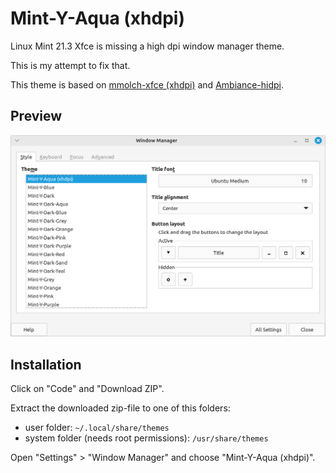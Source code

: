 # Mint-Y-Aqua (xhdpi)

Linux Mint 21.3 Xfce is missing a high dpi window manager theme.

This is my attempt to fix that.

This theme is based on [mmolch-xfce (xhdpi)](https://github.com/mmolch/mmolch-xfce) and [Ambiance-hidpi](https://www.xfce-look.org/p/1149740/).

## Preview

![Mint-Y-Aqua (xhdpi)](Screenshot.png)

## Installation

Click on "Code" and "Download ZIP".

Extract the downloaded zip-file to one of this folders:

- user folder: `~/.local/share/themes`
- system folder (needs root permissions): `/usr/share/themes`

Open "Settings" > "Window Manager" and choose "Mint-Y-Aqua (xhdpi)".
